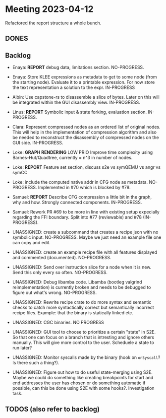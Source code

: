 # Meeting 2023-04-12
Refactored the report structure a whole bunch.

## DONES

## Backlog
- Enaya: **REPORT** debug data, limitations section. NO-PROGRESS.
- Enaya: Store KLEE expressions as metadata to get to some node (from the
  starting node). Evaluate it to a printable expression. For now store the text
  representation a solution to the expr. IN-PROGRESS

- Albin: Use capstone-rs to disassemble a slice of bytes. Later on this
  will be integrated within the GUI disassembly view. IN-PROGRESS.

- Linus: **REPORT** Symbolic input & state forking, evaluation section.
  IN-PROGRESS.

- Clara: Represent compressed nodes as an ordered list of original nodes. This
  will help in the implementation of compression algorithm and also be needed
  to reconstruct the disassembly of compressed nodes on the GUI side.
  IN-PROGRESS.

- Loke: **GRAPH RENDERING** LOW PRIO Improve time complexity using
  Barnes-Hut/Quadtree, currently ≈ n^3 in number of nodes.
- Loke: **REPORT** Feature set section, discuss s2e vs symQEMU vs angr vs symCC 
- Loke: include the computed native addr in CFG node as metadata.
  NO-PROGRESS. Implemented in #70 which is blocked by #78.

- Samuel: **REPORT** Describe CFG compression a little bit in the graph, why and
  how. Strongly connected components. IN-PROGRESS.
- Samuel: Rework PR #69 to be more in line with existing setup expecially
  regarding the FFI boundary. Split into #77 (reviewable) and #78
  (IN-PROGRESS).

- UNASSIGNED: create a subcommand that creates a recipe json with no symbolic
  input. NO-PROGRESS. Maybe we just need an example file one can copy and edit.
- UNASSIGNED: create an example recipe file with all features displayed and
  commented (documented). NO-PROGRESS.
- UNASSIGNED: Send over instruction slice for a node when it is new. Send this
  only every so often. NO-PROGRESS.
- UNASSIGNED: Debug libamba code. Libamba (bootleg valgrind
  reimplementation) is currently broken and needs to be debugged to figure out
  what's wrong. NO-PROGRESS.
- UNASSIGNED: Rewrite recipe crate to do more syntax and semantic checks to
  catch more syntactically correct but semantically incorrect recipe files.
  Example: that the binary is statically linked etc.
- UNASSIGNED: CGC binaries. NO PROGRESS
- UNASSIGNED: GUI tool to choose to prioritize a certain "state" in S2E. So
  that one can focus on a branch that is intresting and ignore others manually.
  This will give more control to the user. Scheduele a state to run later?
- UNASSIGNED: Monitor syscalls made by the binary (hook on `onSyscall`? Is
  there such a thing?).
- UNASSIGNED: Figure out how to do useful state-merging using S2E. Maybe we
  could do something like creating breakpoints for start and end addresses the
  user has chosen or do something automatic if possible, can this be done using
  S2E with some hooks?. Investigation task.

## TODOS (also refer to backlog)

